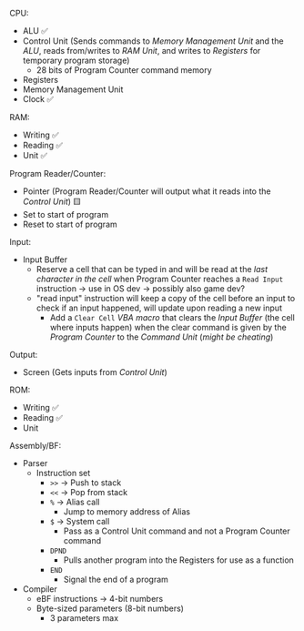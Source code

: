 CPU:

- ALU ✅  
- Control Unit (Sends commands to *Memory Management Unit* and the *ALU*, reads from/writes to *RAM Unit*, and writes to *Registers* for temporary program storage)
  - 28 bits of Program Counter command memory 
- Registers
- Memory Management Unit
- Clock ✅

RAM:

- Writing ✅  
- Reading ✅  
- Unit ✅

Program Reader/Counter:

- Pointer (Program Reader/Counter will output what it reads into the *Control Unit*) 🟨  
- Set to start of program  
- Reset to start of program

Input:

- Input Buffer
  - Reserve a cell that can be typed in and will be read at the *last character in the cell* when Program Counter reaches a `Read Input` instruction
  -> use in OS dev
  -> possibly also game dev?
  - "read input" instruction will keep a copy of the cell before an input to check if an input happened, will update upon reading a new input
    - Add a `Clear Cell` *VBA macro* that clears the *Input Buffer* (the cell where inputs happen) when the clear command is given by the *Program Counter* to the *Command Unit* (*might be cheating*)

Output:

- Screen (Gets inputs from *Control Unit*)

ROM:

- Writing ✅
- Reading ✅
- Unit 

Assembly/BF:

- Parser
  - Instruction set
    - `>>` -> Push to stack
    - `<<` -> Pop from stack
    - `%` -> Alias call
      - Jump to memory address of Alias
    - `$` -> System call
      - Pass as a Control Unit command and not a Program Counter command
    - `DPND`
      - Pulls another program into the Registers for use as a function
    - `END`
      - Signal the end of a program
- Compiler
  - eBF instructions -> 4-bit numbers
  - Byte-sized parameters (8-bit numbers)
      - 3 parameters max


<!-- [Vector Autopoint Circle Trace](https://www.desmos.com/calculator/kkoo6mhbwj) -->